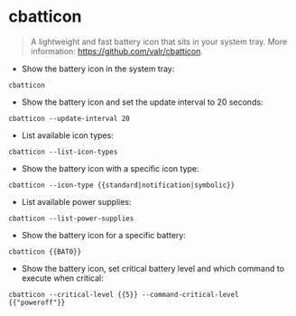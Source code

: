 # cbatticon

> A lightweight and fast battery icon that sits in your system tray.
> More information: <https://github.com/valr/cbatticon>.

- Show the battery icon in the system tray:

`cbatticon`

- Show the battery icon and set the update interval to 20 seconds:

`cbatticon --update-interval 20`

- List available icon types:

`cbatticon --list-icon-types`

- Show the battery icon with a specific icon type:

`cbatticon --icon-type {{standard|notification|symbolic}}`

- List available power supplies:

`cbatticon --list-power-supplies`

- Show the battery icon for a specific battery:

`cbatticon {{BAT0}}`

- Show the battery icon, set critical battery level and which command to execute when critical:

`cbatticon --critical-level {{5}} --command-critical-level {{"poweroff"}}`
